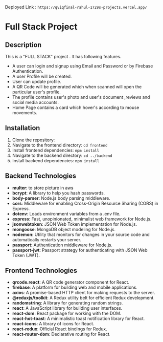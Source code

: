 Deployed Link : `https://qviqfinal-rahul-1729s-projects.vercel.app/`
# Full Stack Project

## Description

This is a "FULL STACK" project . It has following features.
  - A user can login and signup using Email and Password or by Firebase Authentication.
  - A user Profile will be created.
  - User can update profile.
  - A QR Code will be generated which when scanned will open the particular user's profile.
  - The profile contains user's photo and user's document ,reviews and social media accounts.
  - Home Page contains a card which hover's according to mouse movements. 

## Installation

1. Clone the repository:  
2. Navigate to the frontend directory: `cd frontend`
3. Install frontend dependencies: `npm install`
4. Navigate to the backend directory: `cd ../backend`
5. Install backend dependencies: `npm install`

## Backend Technologies

- **multer**: to store picture in aws
- **bcrypt**: A library to help you hash passwords.
- **body-parser**: Node.js body parsing middleware.
- **cors**: Middleware for enabling Cross-Origin Resource Sharing (CORS) in Express.
- **dotenv**: Loads environment variables from a .env file.
- **express**: Fast, unopinionated, minimalist web framework for Node.js.
- **jsonwebtoken**: JSON Web Token implementation for Node.js.
- **mongoose**: MongoDB object modeling for Node.js.
- **nodemon**: Utility that monitors for changes in your source code and automatically restarts your server.
- **passport**: Authentication middleware for Node.js.
- **passport-jwt**: Passport strategy for authenticating with JSON Web Token (JWT).

## Frontend Technologies

- **qrcode.react**: A QR code generator component for React.
- **firebase**: A platform for building web and mobile applications.
- **axios**: A promise-based HTTP client for making requests to the server.
- **@reduxjs/toolkit**: A Redux utility belt for efficient Redux development.
- **randomstring**: A library for generating random strings.
- **react**: A JavaScript library for building user interfaces.
- **react-dom**: React package for working with the DOM.
- **react-hot-toast**: A minimalistic toast notification library for React.
- **react-icons**: A library of icons for React.
- **react-redux**: Official React bindings for Redux.
- **react-router-dom**: Declarative routing for React.






